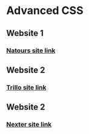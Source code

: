 # Advanced CSS

## Website 1
### [Natours site link ](https://sunnymaharshi.github.io/adv-css/Natours%20Website/)
## Website 2
### [Trillo site link ](https://sunnymaharshi.github.io/adv-css/Trillo/)
## Website 2
### [Nexter site link ](https://sunnymaharshi.github.io/adv-css/Nexter/)
